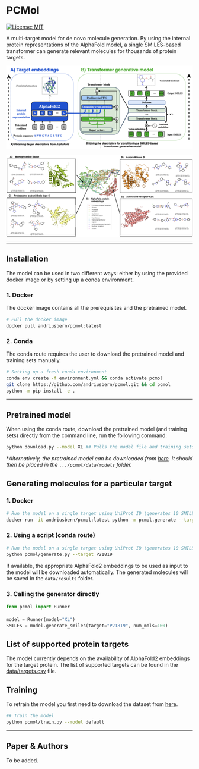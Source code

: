 # PCMol 
[![License: MIT](https://img.shields.io/badge/License-MIT-yellow.svg)](https://opensource.org/licenses/MIT)

A multi-target model for de novo molecule generation. By using the internal protein representations of the AlphaFold model, a single SMILES-based transformer can generate relevant molecules for thousands of protein targets. 

![alt text](assets/PCMol.png)



![alt text](assets/targets.png)

<!-- ## Requirements

- **Python** 3.8+
- **rdkit** 2021.03.5.0+
- **Torch** 1.7 - 2.1 -->

---

## Installation

The model can be used in two different ways: either by using the provided docker image or by setting up a conda environment. 

### 1. Docker
The docker image contains all the prerequisites and the pretrained model.
```bash
# Pull the docker image
docker pull andriusbern/pcmol:latest
```

### 2. Conda
The conda route requires the user to download the pretrained model and training sets manually.

```bash
# Setting up a fresh conda environment
conda env create -f environment.yml && conda activate pcmol
git clone https://github.com/andriusbern/pcmol.git && cd pcmol
python -m pip install -e .
```

---

## Pretrained model

When using the conda route, download the pretrained model (and training sets) directly from the command line, run the following command:
```bash
python download.py --model XL ## Pulls the model file and training sets
```

**Alternatively, the pretrained model can be downloaded from [here](https://drive.google.com/drive/folders/1-5Z3QZ3Z3Z3Z3Z3Z3Z3Z3Z3Z3Z3Z3Z3?usp=sharing). It should then be placed in the `.../pcmol/data/models` folder.*



## Generating molecules for a particular target

### 1. Docker
```bash
# Run the model on a single target using UniProt ID (generates 10 SMILES strings)
docker run -it andriusbern/pcmol:latest python -m pcmol.generate --target P21819
```

### 2. Using a script (conda route)
```bash
# Run the model on a single target using UniProt ID (generates 10 SMILES strings)
python pcmol/generate.py --target P21819
```

If available, the appropriate AlphaFold2 embeddings to be used as input to the model will be downloaded automatically. The generated molecules will be saved in the `data/results` folder.

### 3. Calling the generator directly
```python
from pcmol import Runner

model = Runner(model="XL")
SMILES = model.generate_smiles(target="P21819", num_mols=100)
```

## List of supported protein targets

The model currently depends on the availability of AlphaFold2 embeddings for the target protein. The list of supported targets can be found in the [data/targets.csv](data/targets.csv) file.

## Training

To retrain the model you first need to download the dataset from [here]().

```bash
## Train the model
python pcmol/train.py --model default
```

---

## Paper & Authors

To be added.